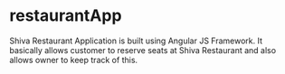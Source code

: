 # restaurantApp
Shiva Restaurant Application is built using Angular JS Framework. It basically allows customer to reserve seats at Shiva Restaurant and also allows owner to keep track of this.

